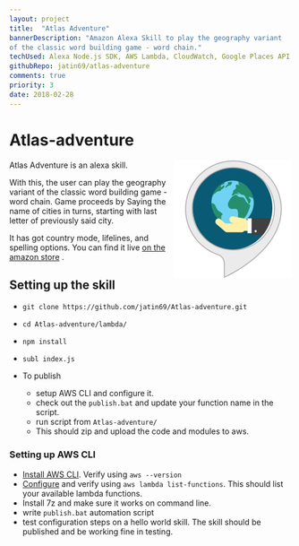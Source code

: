 ```yaml
---
layout: project
title:  "Atlas Adventure"
bannerDescription: "Amazon Alexa Skill to play the geography variant 
of the classic word building game - word chain."
techUsed: Alexa Node.js SDK, AWS Lambda, CloudWatch, Google Places API
githubRepo: jatin69/atlas-adventure
comments: true
priority: 3
date: 2018-02-28
---
```


# Atlas-adventure

<img align="right" src="https://raw.githubusercontent.com/jatin69/Atlas-adventure/master/skill-icon/skill-icon.png">
Atlas Adventure is an alexa skill. 

With this, the user can play the geography variant of the classic word building game - word chain.
Game proceeds by Saying the name of cities in turns, starting with last letter of previously said city. 

It has got country mode, lifelines, and spelling options. 
You can find it live <a href="https://www.amazon.com/Jatin-Rohilla-Atlas-Adventure/dp/B079R8DTBV/">on the amazon store</a> .


## Setting up the skill

- `git clone https://github.com/jatin69/Atlas-adventure.git`
- `cd Atlas-adventure/lambda/`
- `npm install`
- `subl index.js`

- To publish
	- setup AWS CLI and configure it. 
	- check out the `publish.bat` and update your function name in the script.
	- run script from `Atlas-adventure/`
	- This should zip and upload the code and modules to aws.

### Setting up AWS CLI

- [Install AWS CLI](https://docs.aws.amazon.com/cli/latest/userguide/installing.html). Verify using `aws --version`
- [Configure](https://developer.amazon.com/blogs/post/Tx1UE9W1NQ0GYII/publishing-your-skill-code-to-lambda-via-the-command-line-interface) and verify using `aws lambda list-functions`. This should list your available lambda functions.
- Install 7z and make sure it works on command line.
- write `publish.bat` automation script
- test configuration steps on a hello world skill. The skill should be published and be working fine in testing.
